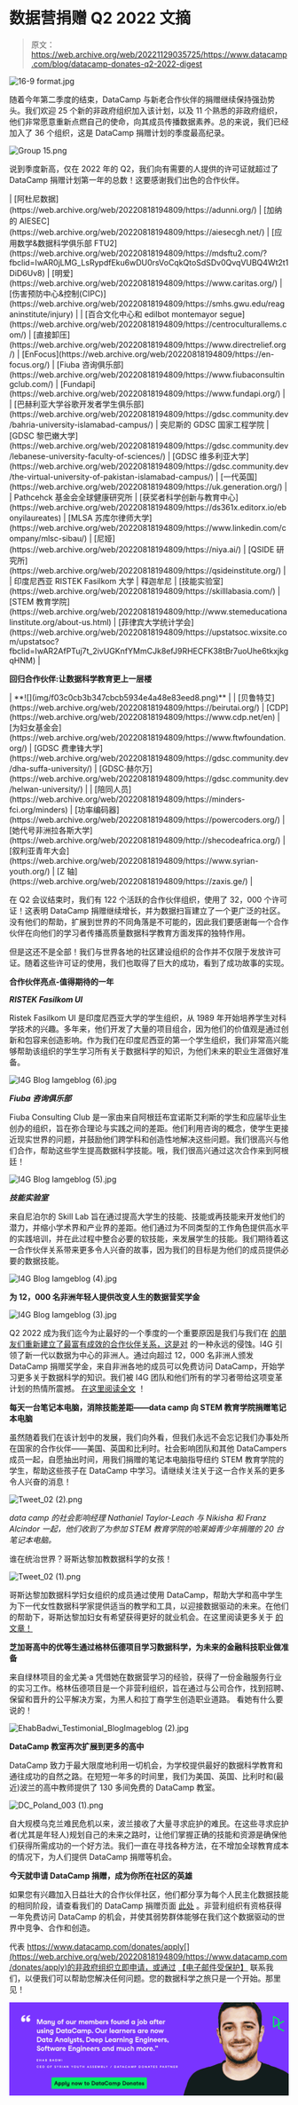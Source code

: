 # 数据营捐赠 Q2 2022 文摘

> 原文：<https://web.archive.org/web/20221129035725/https://www.datacamp.com/blog/datacamp-donates-q2-2022-digest>

![16-9 format.jpg](img/c9767cd351da8b6762c2ed0065e8fcf4.png)

随着今年第二季度的结束，DataCamp 与新老合作伙伴的捐赠继续保持强劲势头。我们欢迎 25 个新的非政府组织加入该计划，以及 11 个熟悉的非政府组织，他们非常愿意重新点燃自己的使命，向其成员传播数据素养。总的来说，我们已经加入了 36 个组织，这是 DataCamp 捐赠计划的季度最高纪录。

![Group 15.png](img/2d080573871ebe084f8fab0d7ec9cb89.png)

说到季度新高，仅在 2022 年的 Q2，我们向有需要的人提供的许可证就超过了 DataCamp 捐赠计划第一年的总数！这要感谢我们出色的合作伙伴。

<colgroup><col style="width: 27.5818%;"><col style="width: 20.3806%;"><col style="width: 22.2829%;"><col style="width: 15.0817%;"><col style="width: 14.5382%;"></colgroup>
| [阿杜尼数据](https://web.archive.org/web/20220818194809/https://adunni.org/) | [加纳的 AIESEC](https://web.archive.org/web/20220818194809/https://aiesecgh.net/) | [应用数学&数据科学俱乐部 FTU2](https://web.archive.org/web/20220818194809/https://mdsftu2.com/?fbclid=IwAR0jLMG_LsRypdfEku6wDU0rsVoCqkQtoSdSDv0QvqVUBQ4Wt2t1DiD6Uv8) | [明爱](https://web.archive.org/web/20220818194809/https://www.caritas.org/) | [伤害预防中心&控制(CIPC)](https://web.archive.org/web/20220818194809/https://smhs.gwu.edu/reaganinstitute/injury) |
| [百合文化中心和 edilbot montemayor segue](https://web.archive.org/web/20220818194809/https://centroculturallems.com/) | [直接卸压](https://web.archive.org/web/20220818194809/https://www.directrelief.org/) | [EnFocus](https://web.archive.org/web/20220818194809/https://en-focus.org/) | [Fiuba 咨询俱乐部](https://web.archive.org/web/20220818194809/https://www.fiubaconsultingclub.com/) | [Fundapi](https://web.archive.org/web/20220818194809/https://www.fundapi.org/) |
| [巴赫利亚大学谷歌开发者学生俱乐部](https://web.archive.org/web/20220818194809/https://gdsc.community.dev/bahria-university-islamabad-campus/) | 突尼斯的 GDSC 国家工程学院 | [GDSC 黎巴嫩大学](https://web.archive.org/web/20220818194809/https://gdsc.community.dev/lebanese-university-faculty-of-sciences/) | [GDSC 维多利亚大学](https://web.archive.org/web/20220818194809/https://gdsc.community.dev/the-virtual-university-of-pakistan-islamabad-campus/) | [一代英国](https://web.archive.org/web/20220818194809/https://uk.generation.org/) |
| Pathcehck 基金会全球健康研究所 | [获奖者科学创新与教育中心](https://web.archive.org/web/20220818194809/https://ds361x.editorx.io/ebonyilaureates) | [MLSA 苏库尔律师大学](https://web.archive.org/web/20220818194809/https://www.linkedin.com/company/mlsc-sibau/) | [尼娅](https://web.archive.org/web/20220818194809/https://niya.ai/) | [QSIDE 研究所](https://web.archive.org/web/20220818194809/https://qsideinstitute.org/) |
| 印度尼西亚 RISTEK Fasilkom 大学 | 释迦牟尼 | [技能实验室](https://web.archive.org/web/20220818194809/https://skilllabasia.com/) | [STEM 教育学院](https://web.archive.org/web/20220818194809/http://www.stemeducationalinstitute.org/about-us.html) | [菲律宾大学统计学会](https://web.archive.org/web/20220818194809/https://upstatsoc.wixsite.com/upstatsoc?fbclid=IwAR2AfPTuj7t_2ivUGKnfYMmCJk8efJ9RHECFK38tBr7uoUhe6tkxjkgqHNM) |

**回归合作伙伴:让数据科学教育更上一层楼**

<colgroup><col style="width: 243px;"><col style="width: 243px;"><col style="width: 243px;"></colgroup>
| **![](img/f03c0cb3b347cbcb5934e4a48e83eed8.png)** |

<colgroup><col style="width: 17.4451%;"><col style="width: 16.8956%;"><col style="width: 25.6868%;"><col style="width: 20.1923%;"><col style="width: 19.7802%;"></colgroup>
| [贝鲁特艾](https://web.archive.org/web/20220818194809/https://beirutai.org/) | [CDP](https://web.archive.org/web/20220818194809/https://www.cdp.net/en) | [为妇女基金会](https://web.archive.org/web/20220818194809/https://www.ftwfoundation.org/) | [GDSC 费聿锋大学](https://web.archive.org/web/20220818194809/https://gdsc.community.dev/dha-suffa-university/) | [GDSC·赫尔万](https://web.archive.org/web/20220818194809/https://gdsc.community.dev/helwan-university/) |
| [陪同人员](https://web.archive.org/web/20220818194809/https://minders-fci.org/minders) | [功率编码器](https://web.archive.org/web/20220818194809/https://powercoders.org/) | [她代号非洲拉各斯大学](https://web.archive.org/web/20220818194809/http://shecodeafrica.org/) | [叙利亚青年大会](https://web.archive.org/web/20220818194809/https://www.syrian-youth.org/) | [Z 轴](https://web.archive.org/web/20220818194809/https://zaxis.ge/) |

在 Q2 会议结束时，我们有 122 个活跃的合作伙伴组织，使用了 32，000 个许可证！这表明 DataCamp 捐赠继续增长，并为数据扫盲建立了一个更广泛的社区。没有他们的帮助，扩展到世界的不同角落是不可能的，因此我们要感谢每一个合作伙伴在向他们的学习者传播高质量数据科学教育方面发挥的独特作用。

但是这还不是全部！我们与世界各地的社区建设组织的合作并不仅限于发放许可证。随着这些许可证的使用，我们也取得了巨大的成功，看到了成功故事的实现。

**合作伙伴亮点-值得期待的一年**

***RISTEK Fasilkom UI***

Ristek Fasilkom UI 是印度尼西亚大学的学生组织，从 1989 年开始培养学生对科学技术的兴趣。多年来，他们开发了大量的项目组合，因为他们的价值观是通过创新和包容来创造影响。作为我们在印度尼西亚的第一个学生组织，我们非常高兴能够帮助该组织的学生学习所有关于数据科学的知识，为他们未来的职业生涯做好准备。

![I4G Blog Iamgeblog (6).jpg](img/1bc57301f99c60103cadb46ae1b85a1a.png)

***Fiuba 咨询俱乐部***

Fiuba Consulting Club 是一家由来自阿根廷布宜诺斯艾利斯的学生和应届毕业生创办的组织，旨在弥合理论与实践之间的差距。他们利用咨询的概念，使学生更接近现实世界的问题，并鼓励他们跨学科和创造性地解决这些问题。我们很高兴与他们合作，帮助这些学生提高数据科学技能。哦，我们很高兴通过这次合作来到阿根廷！

![I4G Blog Iamgeblog (5).jpg](img/0f08b47dde5893bce9f08a248f6f1270.png)

***技能实验室***

来自尼泊尔的 Skill Lab 旨在通过提高大学生的技能、技能或再技能来开发他们的潜力，并缩小学术界和产业界的差距。他们通过为不同类型的工作角色提供高水平的实践培训，并在此过程中整合必要的软技能，来发展学生的技能。我们期待着这一合作伙伴关系带来更多令人兴奋的故事，因为我们的目标是为他们的成员提供必要的数据技能。

![I4G Blog Iamgeblog (4).jpg](img/4107f7179f4d86a7ce534aff0c4b1851.png)

**为 12，000 名非洲年轻人提供改变人生的数据营奖学金**

![I4G Blog Iamgeblog (3).jpg](img/eab3601d571b40832ca5c7482afd395f.png)

Q2 2022 成为我们迄今为止最好的一个季度的一个重要原因是我们与我们在 [的朋友们重新建立了最富有成效的合作伙伴关系，这是对](https://web.archive.org/web/20220818194809/https://www.datacamp.com/blog/empowering-more-than-12000-young-african-with-a-data-science-scholarship) 的一种永远的侵蚀。I4G 引领了新一代以数据为中心的非洲人。通过向超过 12，000 名非洲人颁发 DataCamp 捐赠奖学金，来自非洲各地的成员可以免费访问 DataCamp，开始学习更多关于数据科学的知识。我们被 I4G 团队和他们所有的学习者带给这项变革计划的热情所震撼。 [在这里阅读全文](https://web.archive.org/web/20220818194809/https://www.datacamp.com/blog/empowering-more-than-12000-young-african-with-a-data-science-scholarship) ！

**每天一台笔记本电脑，消除技能差距——data camp 向 STEM 教育学院捐赠笔记本电脑**

虽然随着我们在该计划中的发展，我们向外看，但我们永远不会忘记我们办事处所在国家的合作伙伴——美国、英国和比利时。社会影响团队和其他 DataCampers 成员一起，自愿抽出时间，用我们捐赠的笔记本电脑指导纽约 STEM 教育学院的学生，帮助这些孩子在 DataCamp 中学习。请继续关注关于这一合作关系的更多令人兴奋的消息！

![Tweet_02 (2).png](img/fcb6d6fa4bee827752bb7e5bca339d03.png)

*data camp 的社会影响经理 Nathaniel Taylor-Leach 与 Nikisha 和 Franz Alcindor 一起，他们收到了为参加 STEM 教育学院的哈莱姆青少年捐赠的 20 台笔记本电脑。*

谁在统治世界？哥斯达黎加教数据科学的女孩！

![Tweet_02 (1).png](img/8a9e3e576f0eef133b88e25c24c22b04.png)

哥斯达黎加数据科学妇女组织的成员通过使用 DataCamp，帮助大学和高中学生为下一代女性数据科学家提供适当的教学和工具，以迎接数据驱动的未来。在他们的帮助下，哥斯达黎加妇女有希望获得更好的就业机会。在这里阅读更多关于 [的文章！](https://web.archive.org/web/20220818194809/https://www.datacamp.com/blog/how-datacamp-donates-is-helping-young-women-in-costa-rica-engage-in-data-science)

**芝加哥高中的优等生通过格林伍德项目学习数据科学，为未来的金融科技职业做准备**

来自绿林项目的金尤美·a 凭借她在数据营学习的经验，获得了一份金融服务行业的实习工作。格林伍德项目是一个非营利组织，旨在通过与公司合作，找到招聘、保留和晋升的公平解决方案，为黑人和拉丁裔学生创造职业道路。 看她有什么要说的！

![EhabBadwi_Testimonial_BlogImageblog (2).jpg](img/eb6ac6bc03008a74bef16155cf847f2c.png)

**DataCamp 教室再次扩展到更多的高中**

DataCamp 致力于最大限度地利用一切机会，为学校提供最好的数据科学教育和通往成功的自然之路。在短短一年多的时间里，我们为美国、英国、比利时和(最近)波兰的高中教师提供了 130 多间免费的 DataCamp 教室。

![DC_Poland_003 (1).png](img/086d4b3e622ab49ffcc893e2825abd36.png)

自大规模乌克兰难民危机以来，波兰接收了大量寻求庇护的难民。在这些寻求庇护者(尤其是年轻人)规划自己的未来之路时，让他们掌握正确的技能和资源是确保他们获得所需成功的一个好方法。我们一直在寻找各种方法，在不增加全球教育成本的情况下，为人们提供 DataCamp 捐赠等机会。

**今天就申请 DataCamp 捐赠，成为你所在社区的英雄**

如果您有兴趣加入日益壮大的合作伙伴社区，他们都分享为每个人民主化数据技能的相同阶段，请查看我们的 DataCamp 捐赠页面 [此处](https://web.archive.org/web/20220818194809/https://www.datacamp.com/donates) 。非营利组织有资格获得一年免费访问 DataCamp 的机会，并使其弱势群体能够在我们这个数据驱动的世界中竞争、合作和创造。

代表 https://www.datacamp.com/donates/apply[](https://web.archive.org/web/20220818194809/https://www.datacamp.com/donates/apply)的非政府组织立即申请，或通过 [【电子邮件受保护】](/web/20220818194809/https://www.datacamp.com/cdn-cgi/l/email-protection#9cf8f3f2fde8f9dcf8fde8fdfffdf1ecb2fff3f1) 联系我们，以便我们可以帮助您解决任何问题。您的数据科学之旅只是一个开始。那里见！

![AmandaWade_Testimonial_SocialAd (9).png](img/2dd429692c27668b0c199753ded3875b.png)